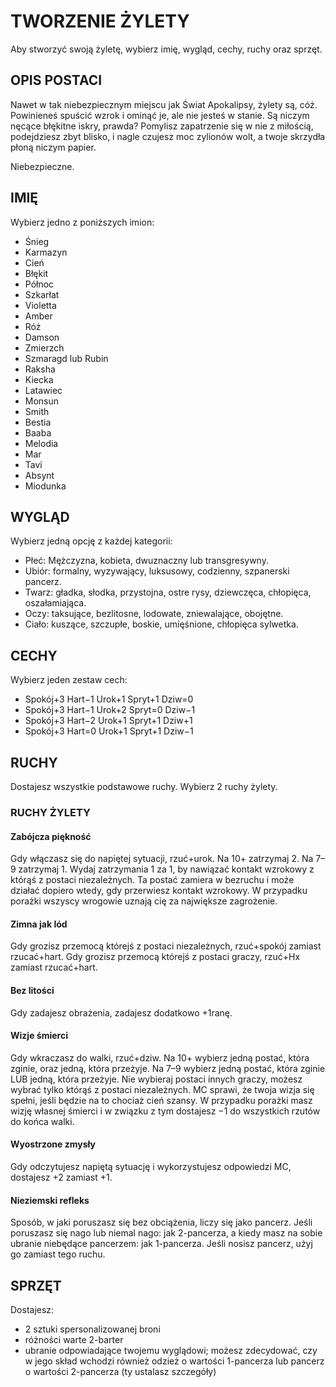 # TWORZENIE ŻYLETY

Aby stworzyć swoją żyletę, wybierz imię, wygląd, cechy, ruchy oraz sprzęt.

## OPIS POSTACI

Nawet w tak niebezpiecznym miejscu jak Świat Apokalipsy, żylety są, cóż. Powinieneś spuścić wzrok i ominąć je, ale nie jesteś w stanie. Są niczym nęcące błękitne iskry, prawda? Pomylisz zapatrzenie się w nie z miłością, podejdziesz zbyt blisko, i nagle czujesz moc zylionów wolt, a twoje skrzydła płoną niczym papier.

Niebezpieczne.

## IMIĘ

Wybierz jedno z poniższych imion:

- Śnieg
- Karmazyn
- Cień
- Błękit
- Północ
- Szkarłat
- Violetta
- Amber
- Róż
- Damson
- Zmierzch
- Szmaragd lub Rubin
- Raksha
- Kiecka
- Latawiec
- Monsun
- Smith
- Bestia
- Baaba
- Melodia
- Mar
- Tavi
- Absynt
- Miodunka

## WYGLĄD

Wybierz jedną opcję z każdej kategorii:

- Płeć: Mężczyzna, kobieta, dwuznaczny lub transgresywny.
- Ubiór: formalny, wyzywający, luksusowy, codzienny, szpanerski pancerz.
- Twarz: gładka, słodka, przystojna, ostre rysy, dziewczęca, chłopięca, oszałamiająca.
- Oczy: taksujące, bezlitosne, lodowate, zniewalające, obojętne.
- Ciało: kuszące, szczupłe, boskie, umięśnione, chłopięca sylwetka.

## CECHY

Wybierz jeden zestaw cech:

- Spokój+3 Hart−1 Urok+1 Spryt+1 Dziw=0
- Spokój+3 Hart−1 Urok+2 Spryt=0 Dziw−1
- Spokój+3 Hart−2 Urok+1 Spryt+1 Dziw+1
- Spokój+3 Hart=0 Urok+1 Spryt+1 Dziw−1

## RUCHY

Dostajesz wszystkie podstawowe ruchy.
Wybierz 2 ruchy żylety.

### RUCHY ŻYLETY

#### Zabójcza piękność

Gdy włączasz się do napiętej sytuacji, rzuć+urok. Na 10+ zatrzymaj 2. Na 7–9 zatrzymaj 1. Wydaj zatrzymania 1 za 1, by nawiązać kontakt wzrokowy z którąś z postaci niezależnych. Ta postać zamiera w bezruchu i może działać dopiero wtedy, gdy przerwiesz kontakt wzrokowy. W przypadku porażki wszyscy wrogowie uznają cię za największe zagrożenie.

#### Zimna jak lód

Gdy grozisz przemocą którejś z postaci niezależnych, rzuć+spokój zamiast rzucać+hart. Gdy grozisz przemocą którejś z postaci graczy, rzuć+Hx zamiast rzucać+hart.

#### Bez litości

Gdy zadajesz obrażenia, zadajesz dodatkowo +1ranę.

#### Wizje śmierci

Gdy wkraczasz do walki, rzuć+dziw. Na 10+ wybierz jedną postać, która zginie, oraz jedną, która przeżyje. Na 7–9 wybierz jedną postać, która zginie LUB jedną, która przeżyje. Nie wybieraj postaci innych graczy, możesz wybrać tylko którąś z postaci niezależnych. MC sprawi, że twoja wizja się spełni, jeśli będzie na to chociaż cień szansy. W przypadku porażki masz wizję własnej śmierci i w związku z tym dostajesz −1 do wszystkich rzutów do końca walki.

#### Wyostrzone zmysły

Gdy odczytujesz napiętą sytuację i wykorzystujesz odpowiedzi MC, dostajesz +2 zamiast +1.

#### Nieziemski refleks

Sposób, w jaki poruszasz się bez obciążenia, liczy się jako
pancerz. Jeśli poruszasz się nago lub niemal nago: jak 2-pancerza, a kiedy masz na sobie ubranie niebędące pancerzem: jak 1-pancerza. Jeśli nosisz pancerz, użyj go zamiast tego ruchu.

## SPRZĘT

Dostajesz:

- 2 sztuki spersonalizowanej broni
- różności warte 2-barter
- ubranie odpowiadające twojemu wyglądowi; możesz zdecydować, czy w jego skład wchodzi również odzież o wartości 1-pancerza lub pancerz o wartości 2-pancerza (ty ustalasz szczegóły)

